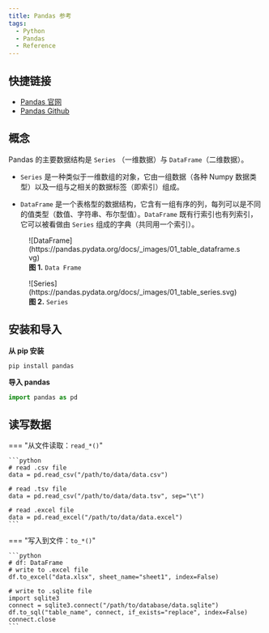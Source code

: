 ```yaml
---
title: Pandas 参考
tags:
  - Python
  - Pandas
  - Reference
---
```


## 快捷链接

- [Pandas 官网](https://pandas.pydata.org/docs/index.html)
- [Pandas Github](https://github.com/pandas-dev/pandas)

## 概念

Pandas 的主要数据结构是 `Series` （一维数据）与 `DataFrame`（二维数据）。

- `Series` 是一种类似于一维数组的对象，它由一组数据（各种 Numpy 数据类型）以及一组与之相关的数据标签（即索引）组成。

- `DataFrame` 是一个表格型的数据结构，它含有一组有序的列，每列可以是不同的值类型（数值、字符串、布尔型值）。`DataFrame` 既有行索引也有列索引，它可以被看做由 `Series` 组成的字典（共同用一个索引）。

<figure markdown="span">
    ![DataFrame](https://pandas.pydata.org/docs/_images/01_table_dataframe.svg)
    <figcaption><b>图 1.</b> <code>Data Frame</code></figcaption>
</figure>

<figure markdown="span">
    ![Series](https://pandas.pydata.org/docs/_images/01_table_series.svg)
    <figcaption><b>图 2.</b> <code>Series</code></figcaption>
</figure>

## 安装和导入

**从 pip 安装**

```shell
pip install pandas
```

**导入 pandas**

```python
import pandas as pd
```

## 读写数据

=== "从文件读取：`read_*()`"

    ```python
    # read .csv file
    data = pd.read_csv("/path/to/data/data.csv")

    # read .tsv file
    data = pd.read_csv("/path/to/data/data.tsv", sep="\t")

    # read .excel file
    data = pd.read_excel("/path/to/data/data.excel")
    ```

=== "写入到文件：`to_*()`"

    ```python
    # df: DataFrame
    # write to .excel file
    df.to_excel("data.xlsx", sheet_name="sheet1", index=False)

    # write to .sqlite file
    import sqlite3
    connect = sqlite3.connect("/path/to/database/data.sqlite")
    df.to_sql("table_name", connect, if_exists="replace", index=False)
    connect.close
    ```
